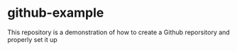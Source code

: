 # github-example
This repository is a demonstration of how to create a Github reporsitory and properly set it up   
